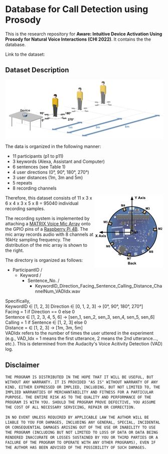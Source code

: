 # Database for Call Detection using Prosody
This is the research repository for **Aware: Intuitive Device Activation Using Prosody for Natural Voice Interactions (CHI 2022)**. It contains the the database. 

Link to the dataset: 

## Dataset Description

<img align="top" src="src/data_collection_setup_V2.png">

The data is organized in the following manner:

* 11 participants (p1 to p11)
* 3 keywords (Alexa, Assistant and Computer)
* 6 sentences (see Table 1)
* 4 user directions (0°, 90°, 180°, 270°)
* 3 user distances (1m, 3m and 5m)
* 5 repeats
* 8 recording channels

<img align="right" height="230" src="src/mic_voice_position.png">

Therefore, this dataset consists of 11 x 3 x 6 x 4 x 3 x 5 x 8 = 95040 individual recording samples.

The recording system is implemented by attaching a [MATRIX Voice Mic Array](https://www.matrix.one/products/voice) onto the GPIO pins of a [Raspberry Pi 4B](https://www.raspberrypi.com/products/raspberry-pi-4-model-b/). The mic array records audio with 8 channels at 16kHz sampling frequency. The distribution of the mic array is shown to the right.

The directory is organized as follows:

* ParticipantID /
  * Keyword /
    * Sentence_No. /
      * KeywordID_Direction_Facing_Sentence_Calling_Distance_ChannelNum_VADIdx.wav


Specifically, \
KeywordID ∈ [1, 2, 3]
Direction ∈ [0, 1, 2, 3] -> [0°, 90°, 180°, 270°]\
Facing = 1 if Direction == 0 else 0\
Sentence ∈ [1, 2, 3, 4, 5, 6] -> [sen_1, sen_2, sen_3, sen_4, sen_5, sen_6]\
Calling = 1 if Sentence ∈ [1, 2, 3] else 0\
Distance = ∈ [1, 2, 3] -> [1m, 3m, 5m]\
VADIdx refers to the number of times the user uttered in the experiment (e.g., VAD_Idx = 1 means the first utterance, 2 means the 2nd utterance..., etc.). This is determined from the Audacity's Voice Acitivity Detection (VAD) log.


<!-- ## Reference
Xinlei Zhang, Zixiong Su, and Jun Rekimoto. 2022.  Aware: Intuitive Device Activation Using Prosody for Natural Voice Interactions (CHI '22). DOI:https://doi.org/10.1145/3491102.3517687. -->


## Disclaimer

```
THE PROGRAM IS DISTRIBUTED IN THE HOPE THAT IT WILL BE USEFUL, BUT WITHOUT ANY WARRANTY. IT IS PROVIDED "AS IS" WITHOUT WARRANTY OF ANY KIND, EITHER EXPRESSED OR IMPLIED, INCLUDING, BUT NOT LIMITED TO, THE IMPLIED WARRANTIES OF MERCHANTABILITY AND FITNESS FOR A PARTICULAR PURPOSE. THE ENTIRE RISK AS TO THE QUALITY AND PERFORMANCE OF THE PROGRAM IS WITH YOU. SHOULD THE PROGRAM PROVE DEFECTIVE, YOU ASSUME THE COST OF ALL NECESSARY SERVICING, REPAIR OR CORRECTION.

IN NO EVENT UNLESS REQUIRED BY APPLICABLE LAW THE AUTHOR WILL BE LIABLE TO YOU FOR DAMAGES, INCLUDING ANY GENERAL, SPECIAL, INCIDENTAL OR CONSEQUENTIAL DAMAGES ARISING OUT OF THE USE OR INABILITY TO USE THE PROGRAM (INCLUDING BUT NOT LIMITED TO LOSS OF DATA OR DATA BEING RENDERED INACCURATE OR LOSSES SUSTAINED BY YOU OR THIRD PARTIES OR A FAILURE OF THE PROGRAM TO OPERATE WITH ANY OTHER PROGRAMS), EVEN IF THE AUTHOR HAS BEEN ADVISED OF THE POSSIBILITY OF SUCH DAMAGES.
```

